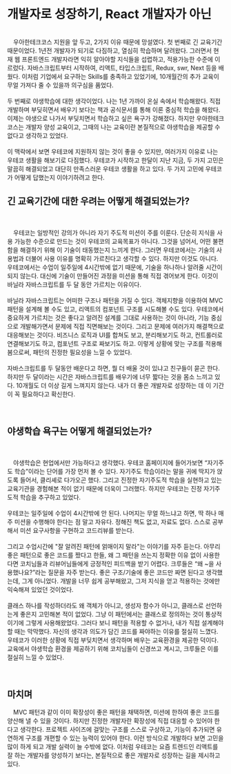 # 개발자로 성장하기, React 개발자가 아닌
<br>
　우아한테크코스 지원을 앞 두고, 2가지 이유 때문에 망설였다. 첫 번째로 긴 교육기간 때문이었다. 1년전 개발자가 되기로 다짐하고, 열심히 학습하며 달려왔다. 그러면서 현재 웹 프론트엔드 개발자라면 익히 알아야할 지식들을 섭렵하고, 적용가능한 수준에 이르렀다. 자바스크립트부터 시작하여, 리액트, 타입스크립트, Redux, swr, Next 등을 배웠다. 이처럼 기업에서 요구하는 Skills를 충족하고 있었기에, 10개월간의 추가 교육이 무얼 가져다 줄 수 있을까 의구심을 품었다.
<br>
<br>
두 번째로 야생학습에 대한 생각이었다. 나는 1년 가까이 온실 속에서 학습해왔다. 직접 개발하며 부딪히면서 배우기 보다는 책과 공식문서를 통해 이론 중심적 학습을 해왔다. 이제는 야생으로 나가서 부딪치면서 학습하고 싶은 욕구가 강해졌다. 하지만 우아한테크코스는 개발자 양성 교육이고, 그때의 나는 교육이란 본질적으로 야생학습을 제공할 수 없다고 생각하고 있었다. 
 <br>
 <br>
이 맥락에서 보면 우테코에 지원하지 않는 것이 좋을 수 있지만, 여러가지 이유로 나는 우테코 생활을 해보기로 다짐했다. 우테코가 시작하고 한달이 지난 지금, 두 가지 고민은 말끔히 해결되었고 대단히 만족스러운 우테코 생활을 하고 있다. 두 가지 고민에 우테코가 어떻게 답했는지 이야기하려고 한다.
  
<br>

## 긴 교육기간에 대한 우려는 어떻게 해결되었는가?

<br>

　우테코는 일방적인 강의가 아니라 자기 주도적 미션이 주를 이룬다. 단순히 지식을 사용 가능한 수준으로 만드는 것이 우테코의 교육목표가 아니다. 그것을 넘어서, 어떤 불편함을 해결하기 위해 이 기술이 태동했는지 느끼게 한다. 그러면 우테코에서는 기술의 사용법과 더불어 사용 이유를 명확히 가르친다고 생각할 수 있다. 하지만 이것도 아니다. 우테코에서는 수업이 일주일에 4시간밖에 없기 때문에, 기술을 하나하나 알려줄 시간이 되지 않는다. 대신에 기술이 만들어진 과정을 미션을 통해 직접 겪어보게 한다. 이것이 바닐라 자바스크립트를 두 달 동안 가르치는 이유이다. 
<br>
<br>
바닐라 자바스크립트는 어떠한 구조나 패턴을 가질 수 있다. 객체지향을 이용하여 MVC 패턴을 설계해 볼 수도 있고, 리액트의 컴포넌트 구조를 시도해볼 수도 있다. 우테코에서 중요하게 가르치는 것은 좋다고 알려진 설계를 그대로 사용하는 것이 아니라, 기능 중심으로 개발해가면서 문제에 직접 직면해보는 것이다. 그리고 문제에 여러가지 해결책으로 대응해보는 것이다. 비즈니스 로직과 UI를 합쳐도 보고, 분리해보기도 하고, 컨트롤러로 연결해보기도 하고, 컴포넌트 구조로 짜보기도 하고. 이렇게 상황에 맞는 구조를 적용해봄으로써, 패턴의 진정한 필요성을 느낄 수 있었다. 
<br>
<br>
자바스크립트를 두 달동안 배운다고 하면, 뭘 더 배울 것이 있냐고 친구들이 묻곤 한다. 하지만 두 달이라는 시간은 자바스크립트를 배우기에 너무 짧다는 것을 몸소 느끼고 있다. 10개월도 더 이상 길게 느껴지지 않는다. 내가 더 좋은 개발자로 성장하는 데 이 기간이 꼭 필요하다고 확신한다.
  
<br>

## 야생학습 욕구는 어떻게 해결되었는가?

<br>

　야생학습은 현업에서만 가능하다고 생각했다. 우테코 홈페이지에 들어가보면 “자기주도 학습”이라는 단어를 가장 먼저 볼 수 있다. 자기주도 학습이라는 말을 귀에 딱지가 앉도록 들어서, 클리셰로 다가오곤 했다. 그리고 진정한 자기주도적 학습을 실현하고 있는 교육기관을 경험해본 적이 없기 때문에 더욱이 그러했다. 하지만 우테코는 진정 자기주도적 학습을 추구하고 있었다. 
 <br>
 <br>
우테코는 일주일에 수업이 4시간밖에 안 된다. 나머지는 무얼 하느냐고 하면, 딱 하나 매주 미션을 수행해야 한다는 점 말고 자유다. 정해진 책도 없고, 자료도 없다. 스스로 공부해서 미션 요구사항을 구현하고 코드리뷰를 받는다. 
 <br>
 <br>
그리고 수업시간에 "잘 알려진 패턴에 얽매이지 말라"는 이야기를 자주 듣는다. 아무리 좋은 패턴으로 좋은 코드를 짰다고 한들, 왜 그 패턴을 쓰는지 정확한 이유 없이 사용한다면 코치님들과 리뷰어님들에게 긍정적인 피드백을 받기 어렵다. 크루들은 “왜 ~을 사용했나요?”라는 질문을 자주 받는다. 좋은 구조/기술에 좋은 코드만 짜면 된다고 생각했는데, 그게 아니었다. 개발을 너무 쉽게 공부해왔고, 그저 지식을 얻고 적용하는 것에만 익숙해져 있었던 것이었다.
 <br>
 <br>
클래스 하나를 작성하더라도 왜 객체가 아니고, 생성자 함수가 아니고, 클래스로 선언하는게 좋은지 고민해본 적이 없었다. 그냥 이 패턴에서는 클래스로 정의하는 것이 통상적이기에 그렇게 사용해왔었다. 그러다 보니 패턴을 적용할 수 없거나, 내가 직접 설계해야 할 때는 막막했다. 자신의 생각과 의도가 담긴 코드를 짜야하는 이유를 절실히 느꼈다. 우테코가 이러한 상황에 직접 부딪치면서 생각하며 배우는 교육환경을 제공한 덕이다. 교육에서 야생학습 환경을 제공하기 위해 코치님들이 신경쓰고 계시고, 크루들은 이를 절실히 느낄 수 있었다.
  
<br>

## 마치며

　MVC 패턴과 같이 이미 확장성이 좋은 패턴을 채택하면, 미션에 한하여 좋은 코드를 양산해 낼 수 있을 것이다. 하지만 진정한 개발자란 확장성에 직접 대응할 수 있어야 한다고 생각한다. 프로젝트 사이즈에 걸맞는 구조를 스스로 구상하고, 기능이 추가되면 유연하게 구조를 개편할 수 있는 능력이 있어야 한다. 이런 방식으로 개발하다 보면 고민을 많이 하게 되고 개발 실력이 늘 수밖에 없다. 이처럼 우테코는 요즘 트렌드인 리액트를 잘 하는 개발자를 양성하기 보다는, 본질적으로 좋은 개발자로 성장하는 길을 제시하고 있다.

